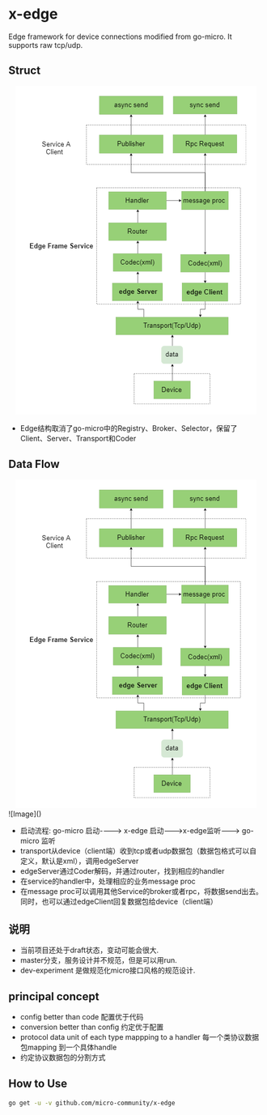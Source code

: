 # x-edge

Edge framework for device connections modified from go-micro.
It supports raw tcp/udp.

## Struct

<div align="center">
    <img src="https://github.com/danny-gao/Learn-GitHub/blob/master/data%20flow.png">
</div>

+ Edge结构取消了go-micro中的Registry、Broker、Selector，保留了Client、Server、Transport和Coder

## Data Flow

<div align="center">
    <img src="https://github.com/danny-gao/Learn-GitHub/blob/master/data%20flow.png">
</div>
![Image]()

+ 启动流程: go-micro  启动----> x-edge 启动--->x-edge监听---> go-micro 监听
+ transport从device（client端）收到tcp或者udp数据包（数据包格式可以自定义，默认是xml），调用edgeServer
+ edgeServer通过Coder解码，并通过router，找到相应的handler
+ 在service的handler中，处理相应的业务message proc
+ 在message proc可以调用其他Service的broker或者rpc，将数据send出去。同时，也可以通过edgeClient回复数据包给device（client端）

## 说明

+ 当前项目还处于draft状态，变动可能会很大.
+ master分支，服务设计并不规范，但是可以用run.
+ dev-experiment 是做规范化micro接口风格的规范设计.


## principal concept

+ config better than code 配置优于代码
+ conversion better than config 约定优于配置
+ protocol data unit of each type mappping to a handler 每一个类协议数据包mapping 到一个具体handle
+ 约定协议数据包的分割方式

## How to Use

```bash
go get -u -v github.com/micro-community/x-edge

```
